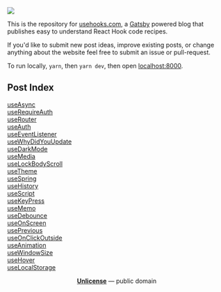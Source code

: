 <img src="https://user-images.githubusercontent.com/1481077/50853823-3cc2b380-1338-11e9-9c60-3d783c7be068.png" />

This is the repository for [usehooks.com](https://usehooks.com), a [Gatsby](https://www.gatsbyjs.org) powered blog that publishes easy to understand React Hook code recipes.

If you'd like to submit new post ideas, improve existing posts, or change anything about the website feel free to submit an issue or pull-request.

To run locally, `yarn`, then `yarn dev`, then open [localhost:8000](https://localhost:8000).

## Post Index

[useAsync](https://usehooks.com/useAsync/)<br/>
[useRequireAuth](https://usehooks.com/useRequireAuth/)<br/>
[useRouter](https://usehooks.com/useRouter/)<br/>
[useAuth](https://usehooks.com/useAuth/)<br/>
[useEventListener](https://usehooks.com/useEventListener/)<br/>
[useWhyDidYouUpdate](https://usehooks.com/useWhyDidYouUpdate/)<br/>
[useDarkMode](https://usehooks.com/useDarkMode/)<br/>
[useMedia](https://usehooks.com/useMedia/)<br/>
[useLockBodyScroll](https://usehooks.com/useLockBodyScroll/)<br/>
[useTheme](https://usehooks.com/useTheme/)<br/>
[useSpring](https://usehooks.com/useSpring/)<br/>
[useHistory](https://usehooks.com/useHistory/)<br/>
[useScript](https://usehooks.com/useScript/)<br/>
[useKeyPress](https://usehooks.com/useKeyPress/)<br/>
[useMemo](https://usehooks.com/useMemo/)<br/>
[useDebounce](https://usehooks.com/useDebounce/)<br/>
[useOnScreen](https://usehooks.com/useOnScreen/)<br/>
[usePrevious](https://usehooks.com/usePrevious/)<br/>
[useOnClickOutside](https://usehooks.com/useOnClickOutside/)<br/>
[useAnimation](https://usehooks.com/useAnimation/)<br/>
[useWindowSize](https://usehooks.com/useWindowSize/)<br/>
[useHover](https://usehooks.com/useHover/)<br/>
[useLocalStorage](https://usehooks.com/useLocalStorage/)

<p align="center">
  <a href="./LICENSE"><strong>Unlicense</strong></a> &mdash; public domain
</p>
